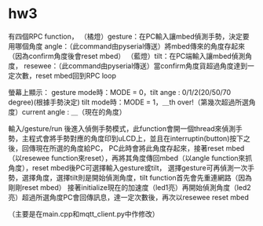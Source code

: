# hw3

有四個RPC function，
（橘燈）gesture：在PC輸入讓mbed偵測手勢，決定要用哪個角度
angle：（此command由pyserial傳送）將mbed傳來的角度存起來（因為confirm角度後會reset mbed）
（藍燈）tilt：在PC端輸入讓mbed偵測角度，
resewee：（此command由pyserial傳送）當confirm角度貨超過角度達到一定次數，reset mbed回到RPC loop

螢幕上顯示：
gesture  mode時：MODE = 0，tilt ange : 0/1/2(20/50/70 degree)(根據手勢決定)
tilt mode時：MODE = 1，＿th over!（第幾次超過所選角度）current angle : ＿（現在的角度）

輸入/gesture/run 後進入偵側手勢模式，此function會開一個thread來偵測手勢，主程式會將手勢對應的角度印到uLCD上，並且在interruptin(button)按下之後，回傳現在所選的角度給PC，
PC此時會將此角度存起來，接著reset mbed（以resewee function來reset），再將其角度傳回mbed（以angle function來抓角度），reset mbed後PC可選擇輸入gesture或tilt，
選擇gesture可再偵測一次手勢，選擇角度，選擇tilt則是開始偵測角度，tilt function首先會先重連網路（因為剛剛reset mbed）
接著initialize現在的加速度（led1亮）再開始偵測角度（led2亮）超過所選角度PC會回傳訊息，達一定次數後，再次以resewee reset mbed

（主要是在main.cpp和mqtt_client.py中作修改）
